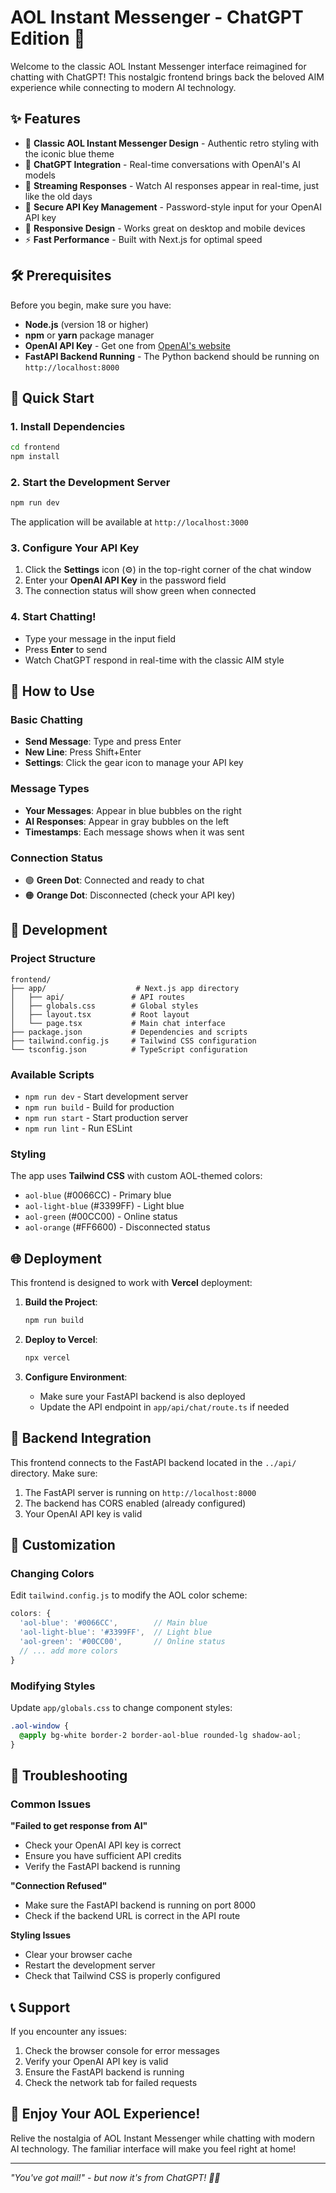 # AOL Instant Messenger - ChatGPT Edition 🚀

Welcome to the classic AOL Instant Messenger interface reimagined for chatting with ChatGPT! This nostalgic frontend brings back the beloved AIM experience while connecting to modern AI technology.

## ✨ Features

- 🎨 **Classic AOL Instant Messenger Design** - Authentic retro styling with the iconic blue theme
- 🤖 **ChatGPT Integration** - Real-time conversations with OpenAI's AI models
- 📡 **Streaming Responses** - Watch AI responses appear in real-time, just like the old days
- 🔐 **Secure API Key Management** - Password-style input for your OpenAI API key
- 📱 **Responsive Design** - Works great on desktop and mobile devices
- ⚡ **Fast Performance** - Built with Next.js for optimal speed

## 🛠️ Prerequisites

Before you begin, make sure you have:

- **Node.js** (version 18 or higher)
- **npm** or **yarn** package manager
- **OpenAI API Key** - Get one from [OpenAI's website](https://platform.openai.com/api-keys)
- **FastAPI Backend Running** - The Python backend should be running on `http://localhost:8000`

## 🚀 Quick Start

### 1. Install Dependencies

```bash
cd frontend
npm install
```

### 2. Start the Development Server

```bash
npm run dev
```

The application will be available at `http://localhost:3000`

### 3. Configure Your API Key

1. Click the **Settings** icon (⚙️) in the top-right corner of the chat window
2. Enter your **OpenAI API Key** in the password field
3. The connection status will show green when connected

### 4. Start Chatting!

- Type your message in the input field
- Press **Enter** to send
- Watch ChatGPT respond in real-time with the classic AIM style

## 🎯 How to Use

### Basic Chatting
- **Send Message**: Type and press Enter
- **New Line**: Press Shift+Enter
- **Settings**: Click the gear icon to manage your API key

### Message Types
- **Your Messages**: Appear in blue bubbles on the right
- **AI Responses**: Appear in gray bubbles on the left
- **Timestamps**: Each message shows when it was sent

### Connection Status
- 🟢 **Green Dot**: Connected and ready to chat
- 🟠 **Orange Dot**: Disconnected (check your API key)

## 🔧 Development

### Project Structure
```
frontend/
├── app/                    # Next.js app directory
│   ├── api/               # API routes
│   ├── globals.css        # Global styles
│   ├── layout.tsx         # Root layout
│   └── page.tsx           # Main chat interface
├── package.json           # Dependencies and scripts
├── tailwind.config.js     # Tailwind CSS configuration
└── tsconfig.json          # TypeScript configuration
```

### Available Scripts
- `npm run dev` - Start development server
- `npm run build` - Build for production
- `npm run start` - Start production server
- `npm run lint` - Run ESLint

### Styling
The app uses **Tailwind CSS** with custom AOL-themed colors:
- `aol-blue` (#0066CC) - Primary blue
- `aol-light-blue` (#3399FF) - Light blue
- `aol-green` (#00CC00) - Online status
- `aol-orange` (#FF6600) - Disconnected status

## 🌐 Deployment

This frontend is designed to work with **Vercel** deployment:

1. **Build the Project**:
   ```bash
   npm run build
   ```

2. **Deploy to Vercel**:
   ```bash
   npx vercel
   ```

3. **Configure Environment**:
   - Make sure your FastAPI backend is also deployed
   - Update the API endpoint in `app/api/chat/route.ts` if needed

## 🔗 Backend Integration

This frontend connects to the FastAPI backend located in the `../api/` directory. Make sure:

1. The FastAPI server is running on `http://localhost:8000`
2. The backend has CORS enabled (already configured)
3. Your OpenAI API key is valid

## 🎨 Customization

### Changing Colors
Edit `tailwind.config.js` to modify the AOL color scheme:

```javascript
colors: {
  'aol-blue': '#0066CC',        // Main blue
  'aol-light-blue': '#3399FF',  // Light blue
  'aol-green': '#00CC00',       // Online status
  // ... add more colors
}
```

### Modifying Styles
Update `app/globals.css` to change component styles:

```css
.aol-window {
  @apply bg-white border-2 border-aol-blue rounded-lg shadow-aol;
}
```

## 🐛 Troubleshooting

### Common Issues

**"Failed to get response from AI"**
- Check your OpenAI API key is correct
- Ensure you have sufficient API credits
- Verify the FastAPI backend is running

**"Connection Refused"**
- Make sure the FastAPI backend is running on port 8000
- Check if the backend URL is correct in the API route

**Styling Issues**
- Clear your browser cache
- Restart the development server
- Check that Tailwind CSS is properly configured

## 📞 Support

If you encounter any issues:

1. Check the browser console for error messages
2. Verify your OpenAI API key is valid
3. Ensure the FastAPI backend is running
4. Check the network tab for failed requests

## 🎉 Enjoy Your AOL Experience!

Relive the nostalgia of AOL Instant Messenger while chatting with modern AI technology. The familiar interface will make you feel right at home! 

---

*"You've got mail!" - but now it's from ChatGPT! 🤖✨*